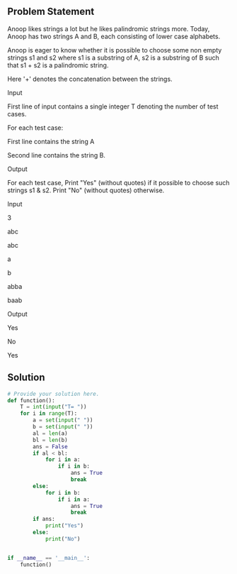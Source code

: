 ## Problem Statement 

Anoop likes strings a lot but he likes palindromic strings more. Today, Anoop has two strings A and B, each consisting of lower case alphabets.

Anoop is eager to know whether it is possible to choose some non empty strings s1 and s2 where s1 is a substring of A, s2 is a substring of B such that s1 + s2 is a palindromic string.

Here '+' denotes the concatenation between the strings.

Input

First line of input contains a single integer T denoting the number of test cases.

For each test case:

First line contains the string A

Second line contains the string B.

Output

For each test case, Print "Yes" (without quotes) if it possible to choose such strings s1 & s2. Print "No" (without quotes) otherwise.

Input

3

abc

abc

a

b

abba

baab

Output

Yes

No

Yes
## Solution

```python
# Provide your solution here.
def function():
    T = int(input("T= "))
    for i in range(T):
        a = set(input(" "))
        b = set(input(" "))
        al = len(a)
        bl = len(b)
        ans = False
        if al < bl:
            for i in a:
                if i in b:
                    ans = True
                    break
        else:
            for i in b:
                if i in a:
                    ans = True
                    break
        if ans:
            print("Yes")
        else:
            print("No")


if __name__ == '__main__':
    function()
